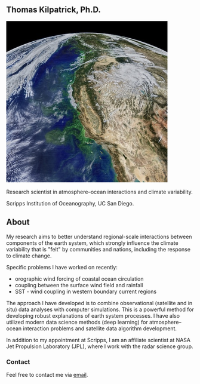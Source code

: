 ## Thomas Kilpatrick, Ph.D. 

![Image](A2017277.WestCoast.sm.jpg)

Research scientist in atmosphere–ocean interactions and climate variability.

Scripps Institution of Oceanography, UC San Diego.


## About

My research aims to better understand regional-scale interactions between components of the earth system, which strongly influence the climate variability that is "felt" by communities and nations, including the response to climate change.

Specific problems I have worked on recently:
- orographic wind forcing of coastal ocean circulation
- coupling between the surface wind field and rainfall
- SST - wind coupling in western boundary current regions

The approach I have developed is to combine observational (satellite and in situ) data analyses with computer simulations. This is a powerful method for developing robust explanations of earth system processes. I have also utilized modern data science methods (deep learning) for atmosphere–ocean interaction problems and satellite data algorithm development.

In addition to my appointment at Scripps, I am an affiliate scientist at NASA Jet Propulsion Laboratory (JPL), where I work with the radar science group.



### Contact

Feel free to contact me via [email](mailto:tomkilpatrick@gmail.com). 

